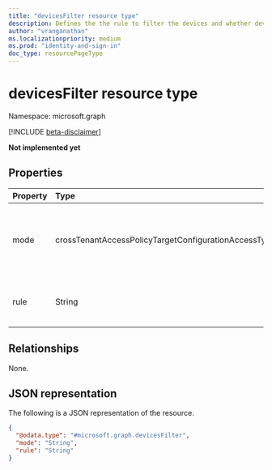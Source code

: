 ```yaml
---
title: "devicesFilter resource type"
description: Defines the the rule to filter the devices and whether devices satisfying the rule should be allowed or blocked. **devicesFilter is not yet implemented.**
author: "vranganathan"
ms.localizationpriority: medium
ms.prod: "identity-and-sign-in"
doc_type: resourcePageType
---
```


# devicesFilter resource type

Namespace: microsoft.graph

[!INCLUDE [beta-disclaimer](../../includes/beta-disclaimer.md)]

**Not implemented yet**

## Properties
|Property|Type|Description|
|:---|:---|:---|
|mode|crossTenantAccessPolicyTargetConfigurationAccessType|Determines whether devices satisfying the rule should be allowed or blocked.The possible values are: `allowed`, `blocked`, `unknownFutureValue`.**Not implemented yet**|
|rule|String|Defines the rule to filter the devices. An example would be `device.deviceAttribute2 -eq 'PrivilegedAccessWorkstation'` **Not implemented yet**|

## Relationships
None.

## JSON representation
The following is a JSON representation of the resource.
<!-- {
  "blockType": "resource",
  "@odata.type": "microsoft.graph.devicesFilter"
}
-->
``` json
{
  "@odata.type": "#microsoft.graph.devicesFilter",
  "mode": "String",
  "rule": "String"
}
```